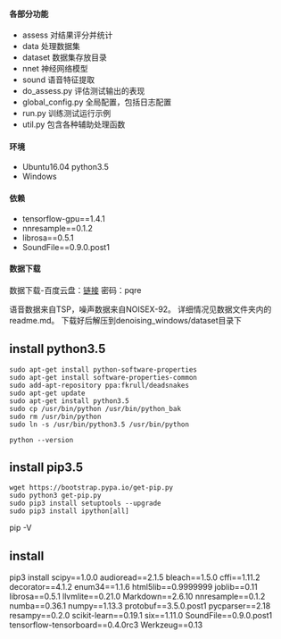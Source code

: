 #### 各部分功能
+ assess 对结果评分并统计
+ data 处理数据集
+ dataset 数据集存放目录
+ nnet 神经网络模型
+ sound 语音特征提取
+ do_assess.py 评估测试输出的表现
+ global_config.py 全局配置，包括日志配置
+ run.py 训练测试运行示例
+ util.py 包含各种辅助处理函数

#### 环境
- Ubuntu16.04 python3.5
- Windows


#### 依赖
+ tensorflow-gpu==1.4.1
+ nnresample==0.1.2
+ librosa==0.5.1
+ SoundFile==0.9.0.post1

#### 数据下载
数据下载-百度云盘：[链接](http://pan.baidu.com/s/1bZAQyM) 密码：pqre

语音数据来自TSP，噪声数据来自NOISEX-92。
详细情况见数据文件夹内的readme.md。
下载好后解压到denoising_windows/dataset目录下

## install python3.5
```
sudo apt-get install python-software-properties
sudo apt-get install software-properties-common
sudo add-apt-repository ppa:fkrull/deadsnakes
sudo apt-get update
sudo apt-get install python3.5
sudo cp /usr/bin/python /usr/bin/python_bak
sudo rm /usr/bin/python
sudo ln -s /usr/bin/python3.5 /usr/bin/python

python --version
```
## install pip3.5
```
wget https://bootstrap.pypa.io/get-pip.py  
sudo python3 get-pip.py  
sudo pip3 install setuptools --upgrade  
sudo pip3 install ipython[all]
```
pip -V

## install
pip3 install scipy==1.0.0 audioread==2.1.5 bleach==1.5.0 cffi==1.11.2 decorator==4.1.2 enum34==1.1.6 html5lib==0.9999999 joblib==0.11 librosa==0.5.1 llvmlite==0.21.0 Markdown==2.6.10 nnresample==0.1.2 numba==0.36.1 numpy==1.13.3 protobuf==3.5.0.post1 pycparser==2.18 resampy==0.2.0 scikit-learn==0.19.1 six==1.11.0 SoundFile==0.9.0.post1 tensorflow-tensorboard==0.4.0rc3 Werkzeug==0.13
